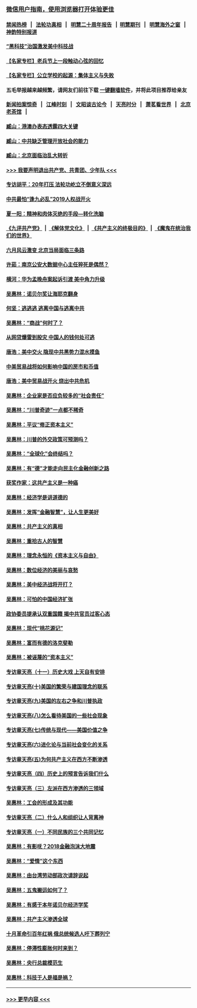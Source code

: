 ### [微信用户指南，使用浏览器打开体验更佳](https://github.com/gfw-breaker/banned-news1/blob/master/indexes/wechat-guide.md?t=0)
#### [禁闻热榜](热点新闻.md?t=0)  &nbsp;&nbsp;|&nbsp;&nbsp; [法轮功真相](https://github.com/gfw-breaker/truth/blob/master/README.md?t=0) &nbsp;&nbsp;|&nbsp;&nbsp; [明慧二十周年报告](https://github.com/gfw-breaker/mh-reports/blob/master/README.md?t=0) &nbsp;&nbsp;|&nbsp;&nbsp;[明慧期刊](https://github.com/gfw-breaker/mh-qikan) &nbsp;&nbsp;|&nbsp;&nbsp; [明慧海外之窗](https://github.com/gfw-breaker/mh-news/blob/master/README.md?t=0) &nbsp;&nbsp;|&nbsp;&nbsp; [神韵特别报道](https://github.com/gfw-breaker/mh-news/blob/master/shenyun.md?t=0)
#### [“黑科技”治国激发美中科技战](../pages/nsc423/n11638056.md?t=02070501) 
#### [【名家专栏】老兵节上一段触动心弦的回忆](../pages/nsc423/n11646016.md?t=02070501) 
#### [【名家专栏】公立学校的起源：集体主义与失败](../pages/nsc423/n11601833.md?t=02070501) 
#### 五毛举报越来越频繁，请网友们前往下载 [一键翻墙软件](https://github.com/gfw-breaker/ssr-accounts)，并将此项目推荐给亲友
#### [新闻拍案惊奇](https://github.com/gfw-breaker/banned-news1/blob/master/pages/link4.md) &nbsp;&nbsp;|&nbsp;&nbsp; [江峰时刻](https://github.com/gfw-breaker/banned-news1/blob/master/pages/link4.md) &nbsp;&nbsp;|&nbsp;&nbsp; [文昭谈古论今](https://github.com/gfw-breaker/banned-news1/blob/master/pages/link4.md) &nbsp;&nbsp;|&nbsp;&nbsp; [天亮时分](https://github.com/gfw-breaker/banned-news1/blob/master/pages/link4.md) &nbsp;&nbsp;|&nbsp;&nbsp; [萧茗看世界](https://github.com/gfw-breaker/banned-news1/blob/master/pages/link4.md) &nbsp;&nbsp;|&nbsp;&nbsp; [北京老茶馆](https://github.com/gfw-breaker/banned-news1/blob/master/pages/link4.md) &nbsp;&nbsp;|&nbsp;&nbsp; 
#### [臧山：港澳办表态透露四大关键](../pages/nsc423/n11421628.md?t=02070501) 
#### [臧山：中共缺乏管理开放社会的能力](../pages/nsc423/n11407457.md?t=02070501) 
#### [臧山：北京面临治乱大转折](../pages/nsc423/n11406895.md?t=02070501) 
#### [>>> 我要声明退出共产党、共青团、少年队 <<<](https://github.com/begood0513/goodnews/blob/master/quit/letter.md) 
#### [专访胡平：20年打压 法轮功屹立不倒意义深远](../pages/nsc423/n11398800.md?t=02070501) 
#### [中共最怕“逢九必乱”2019人权战开火](../pages/nsc423/n11385248.md?t=02070501) 
#### [夏一阳：精神和肉体灭绝的手段—转化洗脑](../pages/nsc423/n11368250.md?t=02070501) 
#### [《九评共产党》](https://github.com/begood0513/9ping.md/blob/master/README.md) &nbsp;|&nbsp; [《解体党文化》](../../../../jtdwh.md/blob/master/README.md)  &nbsp;|&nbsp; [《共产主义的终极目的》](../../../../gczydzjmd.md/blob/master/README.md) &nbsp;|&nbsp; [《魔鬼在统治我们的世界》](../../../../mgztzwmdsj.md/blob/master/README.md) 
#### [六月风云激变 北京当局面临三条路](../pages/nsc423/n11313668.md?t=02070501) 
#### [许茹：南京公安大数据中心主任猝死是偶然？](../pages/nsc423/n11064744.md?t=02070501) 
#### [横河：华为孟晚舟案起诉引渡 美中角力升级](../pages/nsc423/n11027230.md?t=02070501) 
#### [吴惠林：诺贝尔奖让海耶克翻身](../pages/nsc423/n10890049.md?t=02070501) 
#### [何坚：逃逃逃 逃离中国与逃离中共](../pages/nsc423/n10592891.md?t=02070501) 
#### [吴惠林：“商战”何时了？](../pages/nsc423/n10573558.md?t=02070501) 
#### [从网贷爆雷到股灾 中国人的钱何处可逃](../pages/nsc423/n10572800.md?t=02070501) 
#### [唐浩：美中交火 隐现中共黑势力混水摸鱼](../pages/nsc423/n10544040.md?t=02070501) 
#### [中美贸易战将如何影响中国的房市和币值](../pages/nsc423/n10543697.md?t=02070501) 
#### [唐浩：美中贸易战开火 烧出中共危机](../pages/nsc423/n10540126.md?t=02070501) 
#### [吴惠林：企业家是否应负较多的“社会责任”](../pages/nsc423/n10535022.md?t=02070501) 
#### [吴惠林：“川普奇迹”一点都不稀奇](../pages/nsc423/n10512808.md?t=02070501) 
#### [吴惠林：平议“修正资本主义”](../pages/nsc423/n10495724.md?t=02070501) 
#### [吴惠林：川普的外交政策可预测吗？](../pages/nsc423/n10462387.md?t=02070501) 
#### [吴惠林：“全球化”会终结吗？](../pages/nsc423/n10452838.md?t=02070501) 
#### [吴惠林：有“德”才能走向民主化金融创新之路](../pages/nsc423/n10432292.md?t=02070501) 
#### [获奖作家：这共产主义是一种癌](../pages/nsc423/n10431541.md?t=02070501) 
#### [吴惠林：经济学是讲道德的](../pages/nsc423/n10398014.md?t=02070501) 
#### [吴惠林：发挥“金融智慧”，让人生更美好](../pages/nsc423/n10375019.md?t=02070501) 
#### [吴惠林：共产主义的真相](../pages/nsc423/n10351394.md?t=02070501) 
#### [吴惠林：重拾古人的智慧](../pages/nsc423/n10337691.md?t=02070501) 
#### [吴惠林：理念永恒的《资本主义与自由》](../pages/nsc423/n10316274.md?t=02070501) 
#### [吴惠林：数位经济的美丽与哀愁](../pages/nsc423/n10292946.md?t=02070501) 
#### [吴惠林：美中经济战将开打？](../pages/nsc423/n10258825.md?t=02070501) 
#### [吴惠林：可怕的中国经济扩张](../pages/nsc423/n10219147.md?t=02070501) 
#### [政协委员提承认双重国籍 揭中共官员过客心态](../pages/nsc423/n10208809.md?t=02070501) 
#### [吴惠林：现代“桃花源记”](../pages/nsc423/n10185234.md?t=02070501) 
#### [吴惠林：富而有德的洛克斐勒](../pages/nsc423/n10142264.md?t=02070501) 
#### [吴惠林：被诬蔑的“资本主义”](../pages/nsc423/n10124816.md?t=02070501) 
#### [专访章天亮（十一）历史大戏 上天自有安排](../pages/nsc423/n10094905.md?t=02070501) 
#### [专访章天亮(十)美国的繁荣与建国理念的联系](../pages/nsc423/n10094899.md?t=02070501) 
#### [专访章天亮(九)美国的左右之争和川普执政](../pages/nsc423/n10094889.md?t=02070501) 
#### [专访章天亮(八)怎么看待美国的一些社会现象](../pages/nsc423/n10094857.md?t=02070501) 
#### [专访章天亮(七)传统与现代——美国价值之争](../pages/nsc423/n10093140.md?t=02070501) 
#### [专访章天亮(六)进化论与当前社会变化的关系](../pages/nsc423/n10092036.md?t=02070501) 
#### [专访章天亮(五)为何共产主义在西方不断渗透](../pages/nsc423/n10083620.md?t=02070501) 
#### [专访章天亮（四）历史上的预言告诉我们什么](../pages/nsc423/n10083606.md?t=02070501) 
#### [专访章天亮（三）左派在西方渗透的三领域](../pages/nsc423/n10081115.md?t=02070501) 
#### [吴惠林：工会的形成及其功能](../pages/nsc423/n10080633.md?t=02070501) 
#### [专访章天亮（二）什么人和组织让人背离神](../pages/nsc423/n10076637.md?t=02070501) 
#### [专访章天亮（一）不同民族的三个共同记忆](../pages/nsc423/n10074188.md?t=02070501) 
#### [吴惠林：有影呒？2018金融泡沫大地震](../pages/nsc423/n10040534.md?t=02070501) 
#### [吴惠林：“爱情”这个东西](../pages/nsc423/n10019423.md?t=02070501) 
#### [吴惠林：由台湾劳动部政次请辞说起](../pages/nsc423/n9979679.md?t=02070501) 
#### [吴惠林：五鬼搬运如何了？](../pages/nsc423/n9925338.md?t=02070501) 
#### [吴惠林：有感于本年诺贝尔经济学奖](../pages/nsc423/n9871883.md?t=02070501) 
#### [吴惠林：共产主义渗透全球](../pages/nsc423/n9812748.md?t=02070501) 
#### [十月革命引百年红祸 俄总统候选人吁下葬列宁](../pages/nsc423/n9810182.md?t=02070501) 
#### [吴惠林：停滞性膨胀何时来到？](../pages/nsc423/n9764136.md?t=02070501) 
#### [吴惠林：央行总裁模范生](../pages/nsc423/n9728134.md?t=02070501) 
#### [吴惠林：科技于人是福是祸？](../pages/nsc423/n9672982.md?t=02070501) 

----
#### [ >>> 更早内容 <<< ](../indexes/nsc423-earlier.md)
